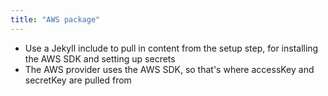```yaml
---
title: "AWS package"
---
```


- Use a Jekyll include to pull in content from the setup step, for installing the AWS SDK and setting up secrets
- The AWS provider uses the AWS SDK, so that's where accessKey and secretKey are pulled from
